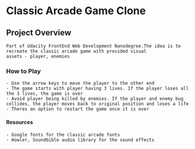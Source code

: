 # Classic Arcade Game Clone

## Project Overview

	Part of Udacity FrontEnd Web Development Nanodegree.The idea is to recreate the classic arcade game with provided visual
	assets - player, enemies
	
### How to Play
	- Use the arrow keys to move the player to the other end
	- The game starts with player having 3 lives. If the player loses all the 3 lives, the game is over
	- Avoid player being killed by enemies. If the player and enemy bug collides, the player moves back to original position and loses a life
	- Theres an option to restart the game once it is over

#### Resources
	- Google fonts for the classic arcade fonts
	- Howler, Soundbible audio library for the sound effects